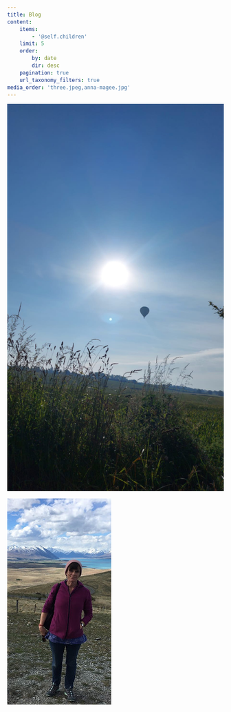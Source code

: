 ```yaml
---
title: Blog
content:
    items:
        - '@self.children'
    limit: 5
    order:
        by: date
        dir: desc
    pagination: true
    url_taxonomy_filters: true
media_order: 'three.jpeg,anna-magee.jpg'
---
```


![three](three.jpeg "three")

![anna-magee](anna-magee.jpg "anna-magee")